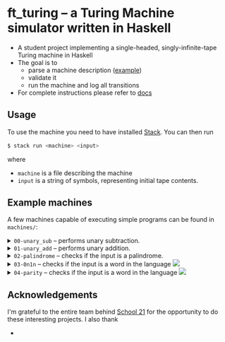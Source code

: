 # ft_turing – a Turing Machine simulator written in Haskell

* A student project implementing a single-headed, singly-infinite-tape Turing machine in Haskell
* The goal is to
    * parse a machine description ([example](machines/00-unary_sub.json))
    * validate it
    * run the machine and log all transitions
* For complete instructions please refer to [docs](https://github.com/fpetras/42-subjects/blob/master/ft_turing.en.pdf)

## Usage

To use the machine you need to have installed [Stack](https://docs.haskellstack.org/en/stable/install_and_upgrade/). You can then run

```sh
$ stack run <machine> <input>
```
where
- `machine` is a file describing the machine
- `input` is a string of symbols, representing initial tape contents.

## Example machines

A few machines capable of executing simple programs can be found in `machines/`:

<details>
<summary><code>00-unary_sub</code> – performs unary subtraction.</summary>
Example:
<img src="docs/examples/00-unary_sub-ex1.svg">
</details>

<details>
<summary><code>01-unary_add</code> – performs unary addition.</summary>
Example:
<img src="docs/examples/01-unary_add-ex1.svg">
</details>

<details>
<summary><code>02-palindrome</code> – checks if the input is a palindrome.</summary>
Example:
<img src="docs/examples/00-unary_sub-ex1.svg">
</details>

<details>
<summary><code>03-0n1n</code> – checks if the input is a word in the language <img src="https://latex.codecogs.com/png.image?\dpi{110}0^n1^n"/></summary>
Example:
<img src="docs/examples/00-unary_sub-ex1.svg">
</details>

<details>
<summary><code>04-parity</code> – checks if the input is a word in the language <img src="https://latex.codecogs.com/png.image?\dpi{110}0^{2n}"/></summary>
Example:
<img src="docs/examples/00-unary_sub-ex1.svg">
</details>


## Acknowledgements

I'm grateful to the entire team behind [School 21](https://21-school.ru) for the opportunity to do these interesting projects. I also thank

* 

